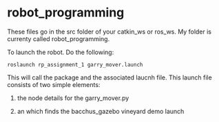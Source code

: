 # robot_programming

These files go in the src folder of your catkin_ws or ros_ws. My folder is currenty called robot_programming.

To launch the robot. Do the following:

`roslaunch rp_assignment_1 garry_mover.launch`

This will call the package and the associated laucnh file. This launch file consists of two simple elements:

1) the node details for the garry_mover.py

2) an <include> which finds the bacchus_gazebo vineyard demo launch
